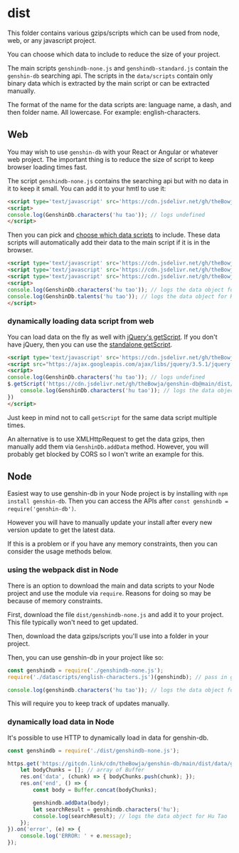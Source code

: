 # dist

This folder contains various gzips/scripts which can be used from node, web, or any javascript project.

You can choose which data to include to reduce the size of your project.

The main scripts `genshindb-none.js` and `genshindb-standard.js` contain the `genshin-db` searching api. The scripts in the `data/scripts` contain only binary data which is extracted by the main script or can be extracted manually.

The format of the name for the data scripts are: language name, a dash, and then folder name. All lowercase. For example: english-characters.

## Web

You may wish to use `genshin-db` with your React or Angular or whatever web project. The important thing is to reduce the size of script to keep browser loading times fast.


The script `genshindb-none.js` contains the searching api but with no data in it to keep it small. You can add it to your hmtl to use it:

```html
<script type='text/javascript' src='https://cdn.jsdelivr.net/gh/theBowja/genshin-db@main/dist/genshindb-none.js'></script>
<script>
console.log(GenshinDb.characters('hu tao')); // logs undefined
</script>
```

Then you can pick and [choose which data scripts](https://github.com/theBowja/genshin-db/tree/main/dist/data/scripts) to include. These data scripts will automatically add their data to the main script if it is in the browser.

```html
<script type='text/javascript' src='https://cdn.jsdelivr.net/gh/theBowja/genshin-db@main/dist/genshindb-none.js'></script>
<script type='text/javascript' src='https://cdn.jsdelivr.net/gh/theBowja/genshin-db@main/dist/data/scripts/english-characters.js'></script>
<script type='text/javascript' src='https://cdn.jsdelivr.net/gh/theBowja/genshin-db@main/dist/data/scripts/english-talents.js'></script>
<script>
console.log(GenshinDb.characters('hu tao')); // logs the data object for Hu Tao
console.log(GenshinDb.talents('hu tao')); // logs the data object for Hu Tao
</script>
```

### dynamically loading data script from web

You can load data on the fly as well with [jQuery's getScript](https://api.jquery.com/jquery.getscript/). If you don't have jQuery, then you can use the [standalone getScript](https://gist.github.com/colingourlay/7209131).

```html
<script type='text/javascript' src='https://cdn.jsdelivr.net/gh/theBowja/genshin-db@main/dist/genshindb-none.js'></script>
<script src="https://ajax.googleapis.com/ajax/libs/jquery/3.5.1/jquery.min.js"></script>
<script>
console.log(GenshinDb.characters('hu tao')); // logs undefined
$.getScript('https://cdn.jsdelivr.net/gh/theBowja/genshin-db@main/dist/data/scripts/english-characters.js', () => {
	console.log(GenshinDb.characters('hu tao')); // logs the data object for Hu Tao
})
</script>
```

Just keep in mind not to call `getScript` for the same data script multiple times.

An alternative is to use XMLHttpRequest to get the data gzips, then manually add them via `GenshinDb.addData` method. However, you will probably get blocked by CORS so I won't write an example for this.

## Node

Easiest way to use genshin-db in your Node project is by installing with `npm install genshin-db`. Then you can access the APIs after `const genshindb = require('genshin-db')`.

However you will have to manually update your install after every new version update to get the latest data.

If this is a problem or if you have any memory constraints, then you can consider the usage methods below.

### using the webpack dist in Node

There is an option to download the main and data scripts to your Node project and use the module via `require`. Reasons for doing so may be because of memory constraints.

First, download the file `dist/genshindb-none.js` and add it to your project. This file typically won't need to get updated.

Then, download the data gzips/scripts you'll use into a folder in your project.

Then, you can use genshin-db in your project like so:

```js
const genshindb = require('./genshindb-none.js');
require('./datascripts/english-characters.js')(genshindb); // pass in genshindb to auto add the data to genshin-db

console.log(genshindb.characters('hu tao')); // logs the data object for Hu Tao
```

This will require you to keep track of updates manually.

### dynamically load data in Node

It's possible to use HTTP to dynamically load in data for genshin-db.

```js
const genshindb = require('./dist/genshindb-none.js');

https.get('https://gitcdn.link/cdn/theBowja/genshin-db/main/dist/data/gzips/english-characters.min.json.gzip', (res) => {
	let bodyChunks = []; // array of Buffer
	res.on('data', (chunk) => { bodyChunks.push(chunk); });
	res.on('end', () => {
		const body = Buffer.concat(bodyChunks);

		genshindb.addData(body);
		let searchResult = genshindb.characters('hu');
		console.log(searchResult); // logs the data object for Hu Tao
	});
}).on('error', (e) => {
	console.log('ERROR: ' + e.message);
});
```
